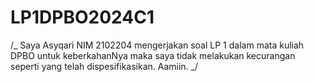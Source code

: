 # LP1DPBO2024C1

/_ Saya Asyqari NIM 2102204 mengerjakan soal LP 1 dalam mata kuliah DPBO untuk keberkahanNya
maka saya tidak melakukan kecurangan seperti yang telah dispesifikasikan. Aamiin. _/
